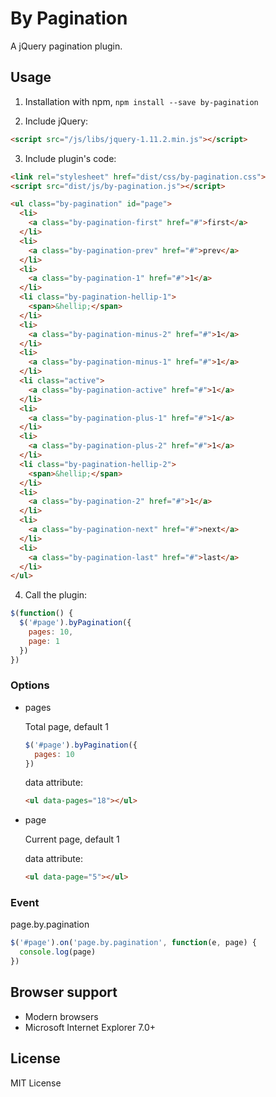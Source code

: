 # By Pagination

A jQuery pagination plugin.

## Usage

1. Installation with npm, `npm install --save by-pagination`

2. Include jQuery:

  ``` html
  <script src="/js/libs/jquery-1.11.2.min.js"></script>
  ```

3. Include plugin's code:

  ``` html
  <link rel="stylesheet" href="dist/css/by-pagination.css">
  <script src="dist/js/by-pagination.js"></script>

  <ul class="by-pagination" id="page">
    <li>
      <a class="by-pagination-first" href="#">first</a>
    </li>
    <li>
      <a class="by-pagination-prev" href="#">prev</a>
    </li>
    <li>
      <a class="by-pagination-1" href="#">1</a>
    </li>
    <li class="by-pagination-hellip-1">
      <span>&hellip;</span>
    </li>
    <li>
      <a class="by-pagination-minus-2" href="#">1</a>
    </li>
    <li>
      <a class="by-pagination-minus-1" href="#">1</a>
    </li>
    <li class="active">
      <a class="by-pagination-active" href="#">1</a>
    </li>
    <li>
      <a class="by-pagination-plus-1" href="#">1</a>
    </li>
    <li>
      <a class="by-pagination-plus-2" href="#">1</a>
    </li>
    <li class="by-pagination-hellip-2">
      <span>&hellip;</span>
    </li>
    <li>
      <a class="by-pagination-2" href="#">1</a>
    </li>
    <li>
      <a class="by-pagination-next" href="#">next</a>
    </li>
    <li>
      <a class="by-pagination-last" href="#">last</a>
    </li>
  </ul>
  ```

4. Call the plugin:

  ``` javascript
  $(function() {
    $('#page').byPagination({
      pages: 10,
      page: 1
    })
  })
  ```

### Options

* pages

  Total page, default 1

  ``` javascript
  $('#page').byPagination({
    pages: 10
  })
  ```

  data attribute:

  ``` html
  <ul data-pages="18"></ul>
  ```

* page

  Current page, default 1

  data attribute:

  ``` html
  <ul data-page="5"></ul>
  ```

### Event

page.by.pagination

``` javascript
$('#page').on('page.by.pagination', function(e, page) {
  console.log(page)
})
```

## Browser support

* Modern browsers
* Microsoft Internet Explorer 7.0+

## License

MIT License